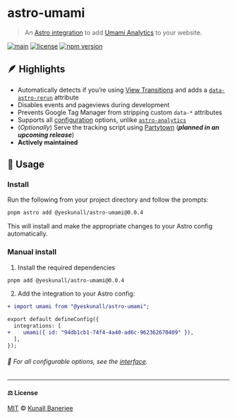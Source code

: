 # astro-umami

> An [Astro integration](https://docs.astro.build/en/guides/integrations-guide/) to add [Umami Analytics](https://umami.is/) to your website.

[![main](https://github.com/yeskunall/astro-umami/actions/workflows/ci.yml/badge.svg?branch=main)](https://github.com/yeskunall/astro-umami/actions/workflows/ci.yml)
[![license](https://img.shields.io/badge/license-MIT-blue.svg)](https://github.com/yeskunall/astro-umami/blob/main/license)
[![npm version](https://badge.fury.io/js/@yeskunall%2Fastro-umami.svg)](https://badge.fury.io/js/@yeskunall%2Fastro-umami)

## 🪶 Highlights

- Automatically detects if you’re using [View Transitions](https://docs.astro.build/en/guides/view-transitions/) and adds a [`data-astro-rerun`](https://docs.astro.build/en/guides/view-transitions/#data-astro-rerun) attribute
- Disables events and pageviews during development
- Prevents Google Tag Manager from stripping custom `data-*` attributes
- Supports all [configuration](https://umami.is/docs/tracker-configuration) options, unlike [`astro-analytics`](https://github.com/Destiner/astro-analytics)
- (_Optionally_) Serve the tracking script using [Partytown](https://partytown.builder.io/) (_**planned in an upcoming release**_)
- **Actively maintained**

## 🍛 Usage

### Install

Run the following from your project directory and follow the prompts:

```sh
pnpm astro add @yeskunall/astro-umami@0.0.4
```

This will install and make the appropriate changes to your Astro config automatically.

### Manual install

1. Install the required dependencies

```sh
pnpm add @yeskunall/astro-umami@0.0.4
```

2. Add the integration to your Astro config:

```diff
+ import umami from "@yeskunall/astro-umami";

export default defineConfig({
  integrations: [
+    umami({ id: "94db1cb1-74f4-4a40-ad6c-962362670409" }),
  ],
});
```

###### 📖 For all configurable options, see the [interface](https://github.com/yeskunall/astro-umami/blob/main/packages/astro-umami/src/index.ts#L7).

---

#### ⚖️ License

[MIT](https://github.com/yeskunall/astro-umami/blob/main/license) © [Kunall Banerjee](https://kunall.dev/)
